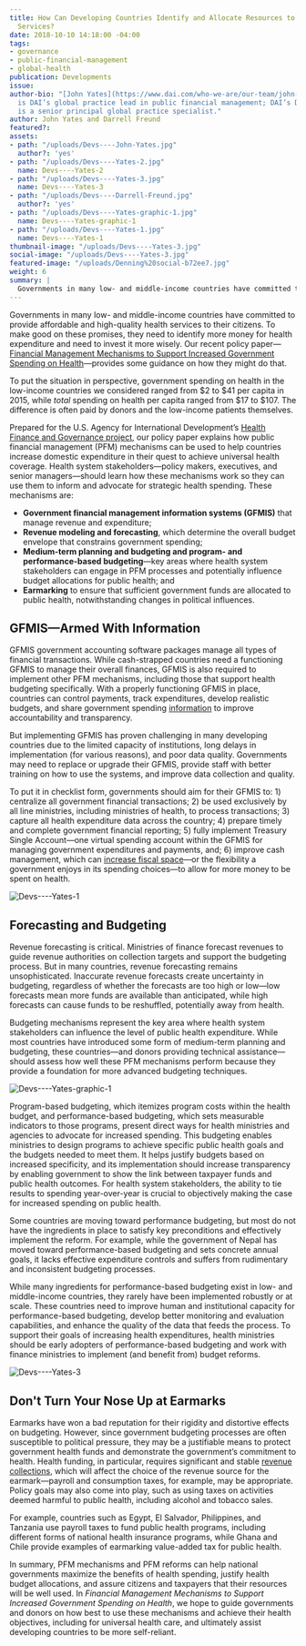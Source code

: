 ```yaml
---
title: How Can Developing Countries Identify and Allocate Resources to Pay for Health
  Services?
date: 2018-10-10 14:18:00 -04:00
tags:
- governance
- public-financial-management
- global-health
publication: Developments
issue: 
author-bio: "[John Yates](https://www.dai.com/who-we-are/our-team/john-yates), left,
  is DAI’s global practice lead in public financial management; DAI’s Darrell Freund
  is a senior principal global practice specialist."
author: John Yates and Darrell Freund
featured?: 
assets:
- path: "/uploads/Devs----John-Yates.jpg"
  author?: 'yes'
- path: "/uploads/Devs----Yates-2.jpg"
  name: Devs----Yates-2
- path: "/uploads/Devs----Yates-3.jpg"
  name: Devs----Yates-3
- path: "/uploads/Devs----Darrell-Freund.jpg"
  author?: 'yes'
- path: "/uploads/Devs----Yates-graphic-1.jpg"
  name: Devs----Yates-graphic-1
- path: "/uploads/Devs----Yates-1.jpg"
  name: Devs----Yates-1
thumbnail-image: "/uploads/Devs----Yates-3.jpg"
social-image: "/uploads/Devs----Yates-3.jpg"
featured-image: "/uploads/Denning%20social-b72ee7.jpg"
weight: 6
summary: |
  Governments in many low- and middle-income countries have committed to provide affordable and high-quality health services to their citizens. To make good on these promises, they need to identify more money for health expenditure and need to invest it more wisely.
---
```


Governments in many low- and middle-income countries have committed to provide affordable and high-quality health services to their citizens. To make good on these promises, they need to identify more money for health expenditure and need to invest it more wisely. Our recent policy paper—[Financial Management Mechanisms to Support Increased Government Spending on Health](https://www.hfgproject.org/financial-management-mechanisms-to-support-increased-government-spending-on-health/)—provides some guidance on how they might do that.




To put the situation in perspective, government spending on health in the low-income countries we considered ranged from $2 to $41 per capita in 2015, while *total* spending on health per capita ranged from $17 to $107. The difference is often paid by donors and the low-income patients themselves.

Prepared for the U.S. Agency for International Development’s [Health Finance and Governance project](https://www.dai.com/our-work/projects/worldwide-health-finance-and-governance), our policy paper explains how public financial management (PFM) mechanisms can be used to help countries increase domestic expenditure in their quest to achieve universal health coverage. Health system stakeholders—policy makers, executives, and senior managers—should learn how these mechanisms work so they can use them to inform and advocate for strategic health spending. These mechanisms are:

* **Government financial management information systems (GFMIS)** that manage revenue and expenditure;
* **Revenue modeling and forecasting**, which determine the overall budget envelope that constrains government spending;
* **Medium-term planning and budgeting and program- and performance-based budgeting**—key areas where health system stakeholders can engage in PFM processes and potentially influence budget allocations for public health; and
* **Earmarking** to ensure that sufficient government funds are allocated to public health, notwithstanding changes in political influences.

## GFMIS—Armed With Information

GFMIS government accounting software packages manage all types of financial transactions. While cash-strapped countries need a functioning GFMIS to manage their overall finances, GFMIS is also required to implement other PFM mechanisms, including those that support health budgeting specifically. With a properly functioning GFMIS in place, countries can control payments, track expenditures, develop realistic budgets, and share government spending [information](http://dai-global-developments.com/articles/marshaling-the-evidence-to-better-help-developing-countries-improve-and-afford-their-health-services/) to improve accountability and transparency. 

But implementing GFMIS has proven challenging in many developing countries due to the limited capacity of institutions, long delays in implementation (for various reasons), and poor data quality. Governments may need to replace or upgrade their GFMIS, provide staff with better training on how to use the systems, and improve data collection and quality.

To put it in checklist form, governments should aim for their GFMIS to: 1) centralize all government financial transactions; 2) be used exclusively by all line ministries, including ministries of health, to process transactions; 3) capture all health expenditure data across the country; 4) prepare timely and complete government financial reporting; 5) fully implement Treasury Single Account—one virtual spending account within the GFMIS for managing government expenditures and payments, and; 6) improve cash management, which can [increase fiscal space](https://www.dai.com/our-work/projects/philippines-facilitating-public-investment-fpi)—or the flexibility a government enjoys in its spending choices—to allow for more money to be spent on health.

![Devs----Yates-1](/uploads/Devs----Yates-1.jpg "Health systems training as part of the USAID Haiti Strategic Health Information Systems Program.") 

## Forecasting and Budgeting

Revenue forecasting is critical. Ministries of finance forecast revenues to guide revenue authorities on collection targets and support the budgeting process. But in many countries, revenue forecasting remains unsophisticated. Inaccurate revenue forecasts create uncertainty in budgeting, regardless of whether the forecasts are too high or low—low forecasts mean more funds are available than anticipated, while high forecasts can cause funds to be reshuffled, potentially away from health.

Budgeting mechanisms represent the key area where health system stakeholders can influence the level of public health expenditure. While most countries have introduced some form of medium-term planning and budgeting, these countries—and donors providing technical assistance—should assess how well these PFM mechanisms perform because they provide a foundation for more advanced budgeting techniques.

![Devs----Yates-graphic-1](/uploads/Devs----Yates-graphic-1.jpg) 

Program-based budgeting, which itemizes program costs within the health budget, and performance-based budgeting, which sets measurable indicators to those programs, present direct ways for health ministries and agencies to advocate for increased spending. This budgeting enables ministries to design programs to achieve specific public health goals and the budgets needed to meet them. It helps justify budgets based on increased specificity, and its implementation should increase transparency by enabling government to show the link between taxpayer funds and public health outcomes. For health system stakeholders, the ability to tie results to spending year-over-year is crucial to objectively making the case for increased spending on public health.

Some countries are moving toward performance budgeting, but most do not have the ingredients in place to satisfy key preconditions and effectively implement the reform. For example, while the government of Nepal has moved toward performance-based budgeting and sets concrete annual goals, it lacks effective expenditure controls and suffers from rudimentary and inconsistent budgeting processes. 

While many ingredients for performance-based budgeting exist in low- and middle-income countries, they rarely have been implemented robustly or at scale. These countries need to improve human and institutional capacity for performance-based budgeting, develop better monitoring and evaluation capabilities, and enhance the quality of the data that feeds the process. To support their goals of increasing health expenditures, health ministries should be early adopters of performance-based budgeting and work with finance ministries to implement (and benefit from) budget reforms.

![Devs----Yates-3](/uploads/Devs----Yates-3.jpg "Community health workers graduate in Nigeria as part of the U.K. Department for International Development's Women for Health program.") 

## Don't Turn Your Nose Up at Earmarks

Earmarks have won a bad reputation for their rigidity and distortive effects on budgeting. However, since government budgeting processes are often susceptible to political pressure, they may be a justifiable means to protect government health funds and demonstrate the government’s commitment to health. Health funding, in particular, requires significant and stable [revenue collections](http://dai-global-developments.com/articles/when-tax-reform-leads-to-increased-funding-for-health-services/), which will affect the choice of the revenue source for the earmark—payroll and consumption taxes, for example, may be appropriate. Policy goals may also come into play, such as using taxes on activities deemed harmful to public health, including alcohol and tobacco sales. 

For example, countries such as Egypt, El Salvador, Philippines, and Tanzania use payroll taxes to fund public health programs, including different forms of national health insurance programs, while Ghana and Chile provide examples of earmarking value-added tax for public health.

In summary, PFM mechanisms and PFM reforms can help national governments maximize the benefits of health spending, justify health budget allocations, and assure citizens and taxpayers that their resources will be well used. In *Financial Management Mechanisms to Support Increased Government Spending on Health*, we hope to guide governments and donors on how best to use these mechanisms and achieve their health objectives, including for universal health care, and ultimately assist developing countries to be more self-reliant.
